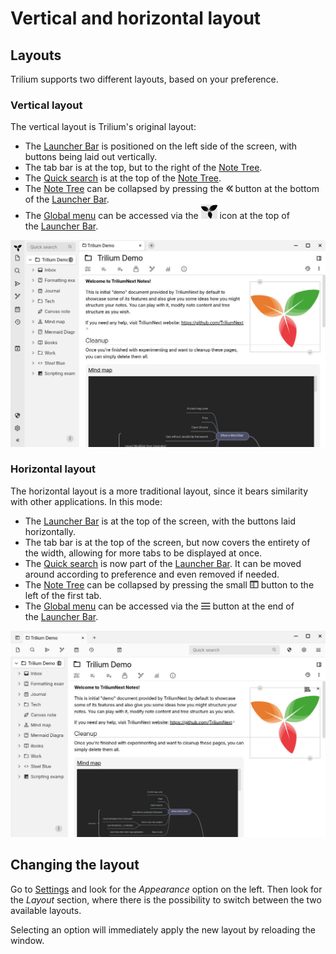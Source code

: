 # Vertical and horizontal layout
## Layouts

Trilium supports two different layouts, based on your preference.

### Vertical layout

The vertical layout is Trilium's original layout:

*   The [Launcher Bar](Launch%20Bar.md) is positioned on the left side of the screen, with buttons being laid out vertically.
*   The tab bar is at the top, but to the right of the [Note Tree](Note%20Tree.md).
*   The [Quick search](../Navigation/Quick%20search.md) is at the top of the [Note Tree](Note%20Tree.md).
*   The [Note Tree](Note%20Tree.md) can be collapsed by pressing the ![](5_Vertical%20and%20horizontal%20la.png) button at the bottom of the [Launcher Bar](Launch%20Bar.md).
*   The [Global menu](Global%20menu.md) can be accessed via the ![](4_Vertical%20and%20horizontal%20la.png) icon at the top of the [Launcher Bar](Launch%20Bar.md).

![](3_Vertical%20and%20horizontal%20la.png)

### Horizontal layout

The horizontal layout is a more traditional layout, since it bears similarity with other applications. In this mode:

*   The [Launcher Bar](Launch%20Bar.md) is at the top of the screen, with the buttons laid horizontally.
*   The tab bar is at the top of the screen, but now covers the entirety of the width, allowing for more tabs to be displayed at once.
*   The [Quick search](../Navigation/Quick%20search.md) is now part of the [Launcher Bar](Launch%20Bar.md). It can be moved around according to preference and even removed if needed.
*   The [Note Tree](Note%20Tree.md) can be collapsed by pressing the small ![](1_Vertical%20and%20horizontal%20la.png) button to the left of the first tab.
*   The [Global menu](Global%20menu.md) can be accessed via the ![](Vertical%20and%20horizontal%20la.png) button at the end of the [Launcher Bar](Launch%20Bar.md).

![](2_Vertical%20and%20horizontal%20la.png)

## Changing the layout

Go to [Settings](#root/_hidden/_lbRoot/_lbVisibleLaunchers/_lbSettings) and look for the _Appearance_ option on the left. Then look for the _Layout_ section, where there is the possibility to switch between the two available layouts.

Selecting an option will immediately apply the new layout by reloading the window.